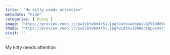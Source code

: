 ```yaml
---
title:  "My kitty needs attention"
metadate: "hide"
categories: [ Pussy ]
image: "https://preview.redd.it/pw2ibtw6m4r51.jpg?auto=webp&s=32913060c756e7bc08edadf090862d2da1a0ac8d"
thumb: "https://preview.redd.it/pw2ibtw6m4r51.jpg?width=1080&crop=smart&auto=webp&s=1a7fa60527546026eb46b31d9f74bfab25d5cf84"
visit: ""
---
```

My kitty needs attention
